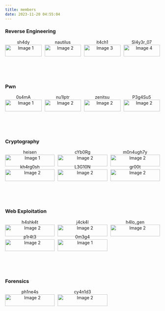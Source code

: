 ```yaml
---
title: members
date: 2023-11-20 04:55:04
---
```


### Reverse Engineering

<style>
.image-grid {
  display: grid;
  grid-template-columns: repeat(4, 1fr); /* Four equal columns */
  gap: 10px; /* Adjust the gap between images */
}

.image-grid img {
  width: 100%; /* Ensures images fill their grid container */
  height: auto; /* Maintains aspect ratio */
}
.text-center{
    text-align: center;
}
.image-grid-1 {
  display: grid;
  grid-template-columns: repeat(3, 1fr); /* Four equal columns */
  gap: 10px; /* Adjust the gap between images */
}
.image-grid-1 img {
  width: 100%; /* Ensures images fill their grid container */
  height: auto; /* Maintains aspect ratio */
}
@media (max-width: 480px) {
    .image-grid  {
      grid-template-columns: repeat(2, 1fr);
    }
    .image-grid-1  {
      grid-template-columns: repeat(2, 1fr);
    }
  }
</style>
<div class="image-grid">
<div class="text-center">
    sh4dy
  <img src="/images/profilepics/sh4dy.png" alt="Image 1">
</div>
<div class="text-center">
nautilus
  <img src="/images/profilepics/nautilus.jpg" alt="Image 2">
</div>
<div class="text-center">
it4ch1
  <img src="/images/profilepics/it4ch1.jpeg" alt="Image 3">
</div>
<div class="text-center">
Sl4y3r_07
  <img src="/images/profilepics/Sl4y3r_07.jpg" alt="Image 4">
</div>
</div>

<br><br><br><br>

### Pwn

<div class="image-grid">
<div class="text-center">
    0s4mA
  <img src="/images/profilepics/0S4M4.jpeg" alt="Image 1">
</div>
<div class="text-center">
nu1lptr
  <img src="/images/profilepics/nu1lptr.jpeg" alt="Image 2">
</div>
<div class="text-center">
zenitsu
  <img src="/images/profilepics/zenitsu.jpeg" alt="Image 2">
</div>
<div class="text-center">
P3g4Su5
  <img src="/images/profilepics/P3g4su5.png" alt="Image 2">
</div>
</div>

<br><br><br><br>

### Cryptography
<div class="image-grid-1">
<div class="text-center">
    heisen
  <img src="/images/profilepics/heisen.jpeg" alt="Image 1">
</div>
<div class="text-center">
cYb0Rg
  <img src="/images/profilepics/cYb0rg.jpg" alt="Image 2">
</div>
<div class="text-center">
m0n4ugh7y
  <img src="/images/profilepics/mono.png" alt="Image 2">
</div>
<div class="text-center">
kh4rg0sh
  <img src="/images/profilepics/kh4rg0sh.jpg" alt="Image 2">
</div>
<div class="text-center">
L3G10N
  <img src="/images/profilepics/L3G10N.jpg" alt="Image 2">
</div>
<div class="text-center">
gr00t
  <img src="/images/profilepics/Gr00t.jpg" alt="Image 2">
</div>
</div>

<br><br><br><br>

### Web Exploitation

<div class="image-grid-1">
<div class="text-center">
h4shk4t
  <img src="/images/profilepics/h4shk4t.jpg" alt="Image 2">
</div>
<div class="text-center">
j4ck4l
  <img src="/images/profilepics/j4ck4l.jpg" alt="Image 2">
</div>
<div class="text-center">
h4lo_gen
  <img src="/images/profilepics/h4lo_gen.jpg" alt="Image 2">
</div>
<div class="text-center">
p1r4t3
  <img src="/images/profilepics/p1r4t3.jpeg" alt="Image 2">
</div>
<div class="text-center">
    0m3g4
  <img src="/images/profilepics/0m3g4.jpeg"  alt="Image 1">
</div>
</div>

<br><br><br><br>

### Forensics

<div class="image-grid-1">
<div class="text-center">
ph1ne4s
  <img src="/images/profilepics/ph1ne4s.jpg" alt="Image 2">
</div>
<div class="text-center">
cy4n1d3
  <img src="/images/profilepics/cy4n1d3.png" alt="Image 2">
</div>

</div>